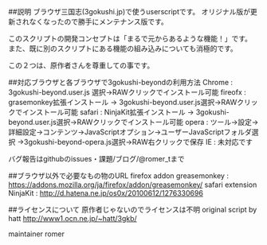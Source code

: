##説明
ブラウザ三国志(3gokushi.jp)で使うuserscriptです。
オリジナル版が更新されなくなったので勝手にメンテナンス版です。

このスクリプトの開発コンセプトは「まるで元からあるような機能！」です。
また、既に別のスクリプトにある機能の組み込みについても消極的です。

この２つは、原作者さんを尊重しての事です。

##対応ブラウザと各ブラウザで3gokushi-beyondの利用方法
Chrome  : 3gokushi-beyond.user.js 選択->RAWクリックでインストール可能
fireofx : grasemonkey拡張インストール -> 3gokushi-beyond.user.js選択->RAWクリックでインストール可能
safari  : NinjaKit拡張インストール -> 3gokushi-beyond.user.js選択->RAWクリックでインストール可能
opera   : ツール->設定->詳細設定->コンテンツ->JavaScriptオプション->ユーザーJavaScriptフォルダ選択
          ->3gokushi-beyond-opera.js選択->RAW右クリックで保存
IE      : 未対応です

バグ報告はgithubのissues・課題/ブログ/@romer_tまで

##ブラウザ以外で必要なもの物のURL
firefox addon greasemonkey : https://addons.mozilla.org/ja/firefox/addon/greasemonkey/
safari extension NinjaKit : http://d.hatena.ne.jp/os0x/20100612/1276330696

##ライセンスについて
原作者じゃないのでライセンスは不明
original script by hatt
http://www1.ocn.ne.jp/~hatt/3gkb/

maintainer
romer